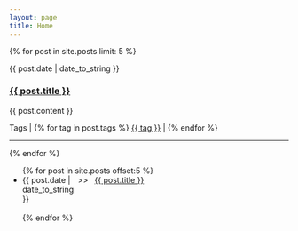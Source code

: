 ```yaml
---
layout: page
title: Home
---
```


<!-- Show last 5 posts here -->
{% for post in site.posts limit: 5  %}
  <p class="date">{{ post.date | date_to_string }}</p>
  <h3><a href="{{ BASE_PATH }}{{ post.url }}">{{ post.title }}</a></h3>
  {{ post.content }}
  <p> Tags |
  {% for tag in post.tags %}
    <a href="#">{{ tag }}</a> |
  {% endfor %}
  </p>
  <hr/>
{% endfor %}

<ul>
{% for post in site.posts offset:5  %}
  <li>
    <div style="width: 100%">
  		<div style="float: left; width:100px">{{ post.date | date_to_string }}</div>
  		<div style="float: left; width:30px"> >> </div>
  		<div style="float: left;">
  			<a href="{{ BASE_PATH }}{{ post.url }}">{{ post.title }}</a>
  		</div>
  		<br style="clear: left"></br>	
  	</div>	
  	</li>
{% endfor %}
</ul>